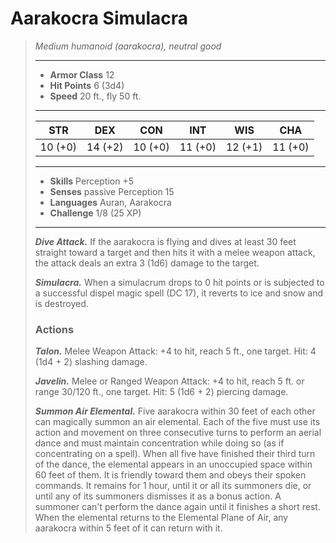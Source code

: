 # Aarakocra Simulacra
>*Medium humanoid (aarakocra), neutral good*
>___
>- **Armor Class** 12
>- **Hit Points** 6 (3d4)
>- **Speed** 20 ft., fly 50 ft.
>___
>|STR|DEX|CON|INT|WIS|CHA|
>|:---:|:---:|:---:|:---:|:---:|:---:|
>|10 (+0)|14 (+2)|10 (+0)|11 (+0)|12 (+1)|11 (+0)|
>___
>- **Skills** Perception +5
>- **Senses** passive Perception 15
>- **Languages** Auran, Aarakocra
>- **Challenge** 1/8 (25 XP)
>___
>***Dive Attack.*** If the aarakocra is flying and dives at least 30 feet straight toward a target and then hits it with a melee weapon attack, the attack deals an extra 3 (1d6) damage to the target.  
>
>***Simulacra.*** When a simulacrum drops to 0 hit points or is subjected to a successful dispel magic spell (DC 17), it reverts to ice and snow and is destroyed.  
>
>### Actions
>***Talon.*** Melee Weapon Attack: +4 to hit, reach 5 ft., one target. Hit: 4 (1d4 + 2) slashing damage.  
>
>***Javelin.*** Melee  or Ranged Weapon Attack: +4 to hit, reach 5 ft. or range 30/120 ft., one target. Hit: 5 (1d6 + 2) piercing damage.  
>
>***Summon Air Elemental.*** Five aarakocra within 30 feet of each other can magically summon an air elemental. Each of the five must use its action and movement on three consecutive turns to perform an aerial dance and must maintain concentration while doing so (as if concentrating on a spell). When all five have finished their third turn of the dance, the elemental appears in an unoccupied space within 60 feet of them. It is friendly toward them and obeys their spoken commands. It remains for 1 hour, until it or all its summoners die, or until any of its summoners dismisses it as a bonus action. A summoner can't perform the dance again until it finishes a short rest. When the elemental returns to the Elemental Plane of Air, any aarakocra within 5 feet of it can return with it.